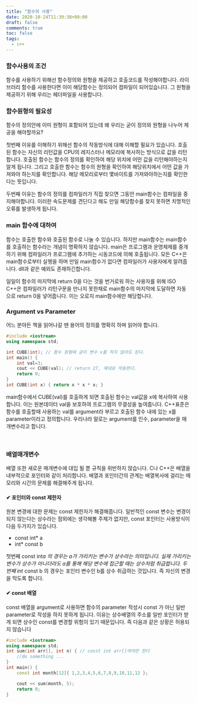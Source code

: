 ```yaml
---
title: "함수의 사용"
date: 2020-10-24T11:39:38+09:00
draft: false
comments: true
toc: false
tags:
  - c++
---
```


### 함수사용의 조건

함수를 사용하기 위해선 함수정의와 원형을 제공하고 호출코드를 작성해야합니다. 라이브러리 함수를 사용한다면 이미 해당함수는 정의되어 컴파일이 되어있습니다. 그 원형을 제공하기 위해 우리는 헤더파일을 사용합니다.

### 함수원형의 필요성

함수의 정의안에 이미 원형이 포함되어 있는데 왜 우리는 굳이 정의와 원형을 나누어 제공을 해야할까요?

첫번째 이유를 이해하기 위해선 함수의 작동방식에 대해 이해할 필요가 있습니다. 호출된 함수는 자신의 리턴값을 CPU의 레지스터나 메모리에 복사하는 방식으로 값을 리턴합니다. 호출된 함수는 함수의 정의를 확인하여 해당 위치에 어떤 값을 리턴해야하는지 알게 됩니다. 그리고 호출한 함수는 함수의 원형을 확인하여 해당위치에서 어떤 값을 가져와야 하는지를 확인합니다. 해당 메모리로부터 몇바이트를 가져와야하는지를 확인한다는 뜻입니다.

두번째 이유는 함수의 정의를 컴파일러가 직접 찾으면 그동안 main함수는 컴파일을 중지해야합니다. 이러한 속도문제를 견딘다고 해도 만일 해당함수를 찾지 못하면 치명적인 오류를 발생하게 됩니다.

### main 함수에 대하여

함수는 호출한 함수와 호출된 함수로 나눌 수 있습니다. 하지만 main함수는 main함수를 호출하는 함수라는 개념이 명확하지 않습니다. main은 프로그램과 운영체제를 중개하기 위해 컴파일러가 프로그램에 추가하는 시동코드에 의해 호출됩니다. 모든 C++은 main함수로부터 실행을 하며 만일 main함수가 없다면 컴파일러가 사용자에게 알려줍니다. dll과 같은 예외도 존재하긴합니다.

일일이 함수의 마지막에 return 0을 다는 것을 번거로워 하는 사용자를 위해 ISO C++은 컴파일러가 리턴구문을 만나지 못한채로 main함수의 마지막에 도달하면 자동으로 return 0을 넣어줍니다. 이는 오로지 main함수에만 해당합니다.

### Argument vs Parameter

어느 분야든 책을 읽어나갈 땐 용어의 정의를 명확히 하며 읽어야 합니다.

```c++
#include <iostream>
using namespace std;

int CUBE(int); // 함수 원형에 굳이 변수 x를 적지 않아도 된다.
int main() {
    int val=3;
    cout << CUBE(val); // return 27, 제대로 작동한다.
    return 0;
}
int CUBE(int x) { return x * x * x; }
```

main함수에서 CUBE(val)를 호출하게 되면 호출된 함수는 val값을 x에 복사하여 사용합니다. 이는 원본데이터 val을 보호하여 프로그램의 무결성을 높여줍니다. C++표준은 함수를 호출할때 사용하는 val를 argument라 부르고 호출된 함수 내에 있는 x를 parameter이라고 정의합니다. 우리나라 말로는 argument를 인수, parameter을 매개변수라고 합니다.

<br>

### 배열매개변수

배열 또한 새로운 매개변수에 대입 될 뿐 규칙을 위반하지 않습니다. C나 C++은 배열을 내부적으로 포인터와 같이 처리합니다. 배열과 포인터간의 관계는 배열복사에 걸리는 메모리와 시간의 문제를 해결해주게 됩니다.

#### ✔ 포인터와 const 제한자

원본 변경에 대한 문제는 const 제한자가 해결해줍니다. 일반적인 const 변수는 변경이 되지 않는다는 상수라는 점외에는 생각해볼 주제가 없지만, const 포인터는 사용방식이 다음 두가지가 있습니다.

- const int\* a
- int\* const b

첫번째 const int*a 의 경우는 a가 가리키는 변수가 상수라는 의미입니다. 실제 가리키는 변수가 상수가 아니더라도 a를 통해 해당 변수에 접근할 때는 상수처럼 취급합니다. 두번째 int* const b 의 경우는 포인터 변수인 b를 상수 취급하는 것입니다. 즉 자신의 변경을 막도록 합니다.

#### ✔ const 배열

const 배열을 argument로 사용하면 함수의 parameter 작성시 const 가 아닌 일반 parameter로 작성을 하지 못하게 됩니다. 이유는 상수배열의 주소를 일반 포인터가 받게 되면 상수인 const를 변경할 위험이 있기 때문입니다. 즉 다음과 같은 상황은 허용되지 않습니다

```c++
#include <iostream>
using namespace std;
int sum(int arr[], int n) { // const int arr[]여야만 한다
    //do something ...
}
int main() {
    const int month[12]{ 1,2,3,4,5,6,7,8,9,10,11,12 };

    cout << sum(month, 5);
    return 0;
}
```
